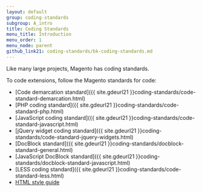 ```yaml
---
layout: default
group: coding-standards
subgroup: A_intro
title: Coding Standards
menu_title: Introduction
menu_order: 1
menu_node: parent
github_link21: coding-standards/bk-coding-standards.md
---
```



Like many large projects, Magento has coding standards.

To code extensions, follow the Magento standards for code:


- [Code demarcation standard]({{ site.gdeurl21 }}coding-standards/code-standard-demarcation.html)
- [PHP coding standard]({{ site.gdeurl21 }}coding-standards/code-standard-php.html)
- [JavaScript coding standard]({{ site.gdeurl21 }}coding-standards/code-standard-javascript.html)
- [jQuery widget coding standard]({{ site.gdeurl21 }}coding-standards/code-standard-jquery-widgets.html)
- [DocBlock standard]({{ site.gdeurl21 }}coding-standards/docblock-standard-general.html)
- [JavaScript DocBlock standard]({{ site.gdeurl21 }}coding-standards/docblock-standard-javascript.html)
- [LESS coding standard]({{ site.gdeurl21 }}coding-standards/code-standard-less.html)
- [HTML style guide]({{site.gdeurl21}}coding-standards/code-standard-html.html)


